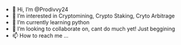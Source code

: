 - 👋 Hi, I’m @Prodivvy24
- 👀 I’m interested in Cryptomining, Crypto Staking, Cryto Arbitrage
- 🌱 I’m currently learning python
- 💞️ I’m looking to collaborate on, cant do much yet! Just beggining 
- 📫 How to reach me ...

<!---
Prodivvy24/Prodivvy24 is a ✨ special ✨ repository because its `README.md` (this file) appears on your GitHub profile.
You can click the Preview link to take a look at your changes.
--->
